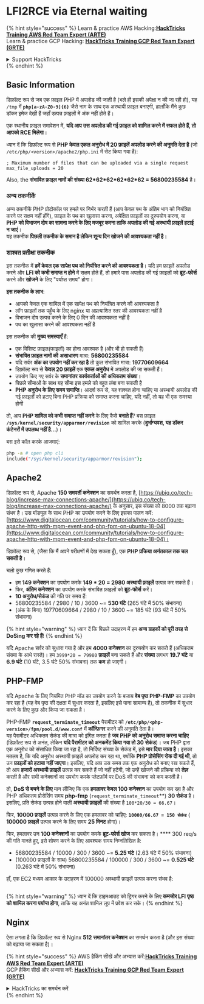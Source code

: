 # LFI2RCE via Eternal waiting

{% hint style="success" %}
Learn & practice AWS Hacking:<img src="/.gitbook/assets/arte.png" alt="" data-size="line">[**HackTricks Training AWS Red Team Expert (ARTE)**](https://training.hacktricks.xyz/courses/arte)<img src="/.gitbook/assets/arte.png" alt="" data-size="line">\
Learn & practice GCP Hacking: <img src="/.gitbook/assets/grte.png" alt="" data-size="line">[**HackTricks Training GCP Red Team Expert (GRTE)**<img src="/.gitbook/assets/grte.png" alt="" data-size="line">](https://training.hacktricks.xyz/courses/grte)

<details>

<summary>Support HackTricks</summary>

* Check the [**subscription plans**](https://github.com/sponsors/carlospolop)!
* **Join the** 💬 [**Discord group**](https://discord.gg/hRep4RUj7f) or the [**telegram group**](https://t.me/peass) or **follow** us on **Twitter** 🐦 [**@hacktricks\_live**](https://twitter.com/hacktricks\_live)**.**
* **Share hacking tricks by submitting PRs to the** [**HackTricks**](https://github.com/carlospolop/hacktricks) and [**HackTricks Cloud**](https://github.com/carlospolop/hacktricks-cloud) github repos.

</details>
{% endhint %}

## Basic Information

डिफ़ॉल्ट रूप से जब एक फ़ाइल PHP में अपलोड की जाती है (भले ही इसकी अपेक्षा न की जा रही हो), यह `/tmp` में **`php[a-zA-Z0-9]{6}`** जैसे नाम के साथ एक अस्थायी फ़ाइल बनाएगी, हालाँकि मैंने कुछ डॉकर इमेज देखी हैं जहाँ उत्पन्न फ़ाइलों में अंक नहीं होते हैं।

एक स्थानीय फ़ाइल समावेशन में, **यदि आप उस अपलोड की गई फ़ाइल को शामिल करने में सफल होते हैं, तो आपको RCE मिलेगा**।

ध्यान दें कि डिफ़ॉल्ट रूप से **PHP केवल एकल अनुरोध में 20 फ़ाइलें अपलोड करने की अनुमति देता है** (जो `/etc/php/<version>/apache2/php.ini` में सेट किया गया है):
```
; Maximum number of files that can be uploaded via a single request
max_file_uploads = 20
```
Also, the **संभावित फ़ाइल नामों की संख्या 62\*62\*62\*62\*62\*62 = 56800235584** है।

### अन्य तकनीकें

अन्य तकनीकें PHP प्रोटोकॉल पर हमले पर निर्भर करती हैं (आप केवल पथ के अंतिम भाग को नियंत्रित करने पर सक्षम नहीं होंगे), फ़ाइल के पथ का खुलासा करना, अपेक्षित फ़ाइलों का दुरुपयोग करना, या **PHP को विभाजन दोष का सामना करने के लिए मजबूर करना ताकि अपलोड की गई अस्थायी फ़ाइलें हटाई न जाएं**।\
यह तकनीक **पिछली तकनीक के समान है लेकिन शून्य दिन खोजने की आवश्यकता नहीं है**।

### शाश्वत प्रतीक्षा तकनीक

इस तकनीक में **हमें केवल एक सापेक्ष पथ को नियंत्रित करने की आवश्यकता है**। यदि हम फ़ाइलें अपलोड करने और **LFI को कभी समाप्त न होने** में सक्षम होते हैं, तो हमारे पास अपलोड की गई फ़ाइलों को **ब्रूट-फोर्स** करने और **खोजने** के लिए "पर्याप्त समय" होगा।

**इस तकनीक के लाभ**:

* आपको केवल एक शामिल में एक सापेक्ष पथ को नियंत्रित करने की आवश्यकता है
* लॉग फ़ाइलों तक पहुँच के लिए nginx या अप्रत्याशित स्तर की आवश्यकता नहीं है
* विभाजन दोष उत्पन्न करने के लिए 0 दिन की आवश्यकता नहीं है
* पथ का खुलासा करने की आवश्यकता नहीं है

इस तकनीक की **मुख्य समस्याएँ** हैं:

* एक विशिष्ट फ़ाइल(फाइलों) का होना आवश्यक है (और भी हो सकती हैं)
* **संभावित फ़ाइल नामों की** **असाधारण** मात्रा: **56800235584**
* यदि सर्वर **अंक का उपयोग नहीं कर रहा है** तो कुल संभावित मात्रा: **19770609664**
* डिफ़ॉल्ट रूप से **केवल 20 फ़ाइलें** एक **एकल अनुरोध** में अपलोड की जा सकती हैं।
* उपयोग किए गए सर्वर के **समानांतर कार्यकर्ताओं की अधिकतम संख्या**।
* पिछले सीमाओं के साथ यह सीमा इस हमले को बहुत लंबा बना सकती है
* **PHP अनुरोध के लिए समय समाप्ति**। आदर्श रूप से, यह शाश्वत होना चाहिए या अस्थायी अपलोड की गई फ़ाइलों को हटाए बिना PHP प्रक्रिया को समाप्त करना चाहिए, यदि नहीं, तो यह भी एक समस्या होगी

तो, आप **PHP शामिल को कभी समाप्त नहीं करने** के लिए कैसे **बनाते हैं**? बस फ़ाइल **`/sys/kernel/security/apparmor/revision`** को शामिल करके (**दुर्भाग्यवश, यह डॉकर कंटेनरों में उपलब्ध नहीं है...**)।

बस इसे कॉल करके आजमाएं:
```bash
php -a # open php cli
include("/sys/kernel/security/apparmor/revision");
```
## Apache2

डिफ़ॉल्ट रूप से, Apache **150 समवर्ती कनेक्शन** का समर्थन करता है, [https://ubiq.co/tech-blog/increase-max-connections-apache/](https://ubiq.co/tech-blog/increase-max-connections-apache/) के अनुसार, इस संख्या को 8000 तक बढ़ाना संभव है। उस मॉड्यूल के साथ PHP का उपयोग करने के लिए इसका पालन करें: [https://www.digitalocean.com/community/tutorials/how-to-configure-apache-http-with-mpm-event-and-php-fpm-on-ubuntu-18-04](https://www.digitalocean.com/community/tutorials/how-to-configure-apache-http-with-mpm-event-and-php-fpm-on-ubuntu-18-04)।

डिफ़ॉल्ट रूप से, (जैसा कि मैं अपने परीक्षणों में देख सकता हूँ), एक **PHP प्रक्रिया अनंतकाल तक चल सकती है**।

चलो कुछ गणित करते हैं:

* हम **149 कनेक्शन** का उपयोग करके **149 \* 20 = 2980 अस्थायी फ़ाइलें** उत्पन्न कर सकते हैं।
* फिर, **अंतिम कनेक्शन** का उपयोग करके संभावित फ़ाइलों को **ब्रूट-फोर्स** करें।
* **10 अनुरोध/सेकंड** की गति पर समय हैं:
* 56800235584 / 2980 / 10 / 3600 \~= **530 घंटे** (265 घंटे में 50% संभावना)
* (अंक के बिना) 19770609664 / 2980 / 10 / 3600 \~= 185 घंटे (93 घंटे में 50% संभावना)

{% hint style="warning" %}
ध्यान दें कि पिछले उदाहरण में हम **अन्य ग्राहकों को पूरी तरह से DoSing कर रहे हैं**!
{% endhint %}

यदि Apache सर्वर को सुधारा गया है और हम **4000 कनेक्शन** का दुरुपयोग कर सकते हैं (अधिकतम संख्या के आधे रास्ते)। हम `3999*20 = 79980` **फ़ाइलें** बना सकते हैं और **संख्या** लगभग **19.7 घंटे** या **6.9 घंटे** (10 घंटे, 3.5 घंटे 50% संभावना) तक **कम** हो जाएगी।

## PHP-FMP

यदि Apache के लिए नियमित PHP मॉड का उपयोग करने के बजाय **वेब पृष्ठ** **PHP-FMP** का उपयोग कर रहा है (यह वेब पृष्ठ की दक्षता में सुधार करता है, इसलिए इसे पाना सामान्य है), तो तकनीक में सुधार करने के लिए कुछ और किया जा सकता है।

PHP-FMP **`request_terminate_timeout`** पैरामीटर को **`/etc/php/<php-version>/fpm/pool.d/www.conf`** में **कॉन्फ़िगर** करने की अनुमति देता है।\
यह पैरामीटर अधिकतम सेकंड की मात्रा को इंगित करता है **जब** **PHP को अनुरोध समाप्त करना चाहिए** (डिफ़ॉल्ट रूप से अनंत, लेकिन **यदि पैरामीटर को अनकमेंट किया गया तो 30 सेकंड**)। जब PHP द्वारा एक अनुरोध को संसाधित किया जा रहा है, तो निर्दिष्ट संख्या के सेकंड में, इसे **मार दिया जाता है**। इसका मतलब है, कि यदि अनुरोध अस्थायी फ़ाइलें अपलोड कर रहा था, क्योंकि **PHP प्रोसेसिंग रोक दी गई थी**, तो उन **फ़ाइलों को हटाया नहीं जाएगा**। इसलिए, यदि आप उस समय तक एक अनुरोध को बनाए रख सकते हैं, तो आप **हजारों अस्थायी फ़ाइलें** उत्पन्न कर सकते हैं जो नहीं हटेंगी, जो उन्हें खोजने की प्रक्रिया को **तेज़** करती है और सभी कनेक्शनों का उपभोग करके प्लेटफ़ॉर्म पर DoS की संभावना को कम करती है।

तो, **DoS से बचने के लिए** मान लीजिए कि एक **हमलावर केवल 100 कनेक्शन** का उपयोग कर रहा है और PHP अधिकतम प्रोसेसिंग समय **php-fmp** (`request_terminate_timeout`**) **30 सेकंड** है। इसलिए, प्रति सेकंड उत्पन्न होने वाली **अस्थायी फ़ाइलों** की संख्या है `100*20/30 = 66.67`।

फिर, **10000 फ़ाइलें** उत्पन्न करने के लिए एक हमलावर को चाहिए: **`10000/66.67 = 150 सेकंड`** ( **100000 फ़ाइलें** उत्पन्न करने के लिए समय **25 मिनट** होगा)।

फिर, हमलावर उन **100 कनेक्शनों** का उपयोग करके **ब्रूट-फोर्स खोज** कर सकता है। \*\*\*\* 300 req/s की गति मानते हुए, इसे शोषण करने के लिए आवश्यक समय निम्नलिखित है:

* 56800235584 / 10000 / 300 / 3600 \~= **5.25 घंटे** (2.63 घंटे में 50% संभावना)
* (100000 फ़ाइलों के साथ) 56800235584 / 100000 / 300 / 3600 \~= **0.525 घंटे** (0.263 घंटे में 50% संभावना)

हाँ, एक EC2 मध्यम आकार के उदाहरण में 100000 अस्थायी फ़ाइलें उत्पन्न करना संभव है:

<figure><img src="../../.gitbook/assets/image (240).png" alt=""><figcaption></figcaption></figure>

{% hint style="warning" %}
ध्यान दें कि टाइमआउट को ट्रिगर करने के लिए **कमजोर LFI पृष्ठ को शामिल करना पर्याप्त होगा**, ताकि यह अनंत शामिल लूप में प्रवेश कर सके।
{% endhint %}

## Nginx

ऐसा लगता है कि डिफ़ॉल्ट रूप से Nginx **512 समानांतर कनेक्शन** का समर्थन करता है (और इस संख्या को बढ़ाया जा सकता है)।

{% hint style="success" %}
AWS हैकिंग सीखें और अभ्यास करें:<img src="/.gitbook/assets/arte.png" alt="" data-size="line">[**HackTricks Training AWS Red Team Expert (ARTE)**](https://training.hacktricks.xyz/courses/arte)<img src="/.gitbook/assets/arte.png" alt="" data-size="line">\
GCP हैकिंग सीखें और अभ्यास करें: <img src="/.gitbook/assets/grte.png" alt="" data-size="line">[**HackTricks Training GCP Red Team Expert (GRTE)**<img src="/.gitbook/assets/grte.png" alt="" data-size="line">](https://training.hacktricks.xyz/courses/grte)

<details>

<summary>HackTricks का समर्थन करें</summary>

* [**सदस्यता योजनाएँ**](https://github.com/sponsors/carlospolop) देखें!
* **💬 [**Discord समूह**](https://discord.gg/hRep4RUj7f) या [**टेलीग्राम समूह**](https://t.me/peass) में शामिल हों या **Twitter** पर हमें **फॉलो करें** 🐦 [**@hacktricks\_live**](https://twitter.com/hacktricks\_live)**.**
* **हैकिंग ट्रिक्स साझा करें, [**HackTricks**](https://github.com/carlospolop/hacktricks) और [**HackTricks Cloud**](https://github.com/carlospolop/hacktricks-cloud) गिटहब रिपॉजिटरी में PR सबमिट करके।**

</details>
{% endhint %}
